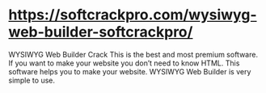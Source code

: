 # https://softcrackpro.com/wysiwyg-web-builder-softcrackpro/
WYSIWYG Web Builder Crack This is the best and most premium software. If you want to make your website you don’t need to know HTML. This software helps you to make your website. WYSIWYG Web Builder is very simple to use.
